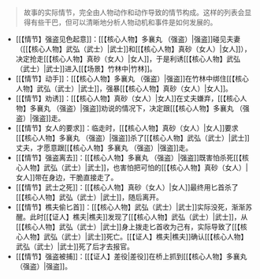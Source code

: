 
> 故事的实际情节，完全由人物动作和动作导致的情节构成。这样的列表会显得有些干巴，但可以清晰地分析人物动机和事件是如何发展的。

- [[【情节】强盗见色起意]]：[[【核心人物】多襄丸 （强盗）|强盗]]碰见夫妻（[[【核心人物】武弘（武士）|武士]]和[[【核心人物】真砂（女人）|女人]]），决定抢走[[【核心人物】真砂（女人）|女人]]，于是利诱[[【核心人物】武弘（武士）|武士]]进入[[【场景】竹林中|竹林]]。
- [[【情节】动手]]：[[【核心人物】多襄丸 （强盗）|强盗]]在竹林中绑住[[【核心人物】武弘（武士）|武士]]，强暴[[【核心人物】真砂（女人）|女人]]。
- [[【情节】劝诱]]：[[【核心人物】真砂（女人）|女人]]在丈夫嫌弃，[[【核心人物】多襄丸 （强盗）|强盗]]劝说的情况下，决定跟[[【核心人物】多襄丸 （强盗）|强盗]]走。
- [[【情节】女人的要求]]：临走时，[[【核心人物】真砂（女人）|女人]]要求[[【核心人物】多襄丸 （强盗）|强盗]]杀了[[【核心人物】武弘（武士）|武士]]丈夫，才愿意跟[[【核心人物】多襄丸 （强盗）|强盗]]走。
- [[【情节】强盗离去]]：[[【核心人物】多襄丸 （强盗）|强盗]]既害怕杀死[[【核心人物】武弘（武士）|武士]]，也害怕把可怕的[[【核心人物】真砂（女人）|女人]]带在身边，干脆直接走了。
- [[【情节】武士之死]]：[[【核心人物】真砂（女人）|女人]]最终用匕首杀了[[【核心人物】武弘（武士）|武士]]，随后离开。
- [[【情节】樵夫偷匕首]]：[[【核心人物】武弘（武士）|武士]]实际没死，渐渐苏醒。此时[[【证人】樵夫|樵夫]]发现了[[【核心人物】武弘（武士）|武士]]，从[[【核心人物】武弘（武士）|武士]]身上拨走匕首收为己有，实际导致了[[【核心人物】武弘（武士）|武士]]死亡。[[【证人】樵夫|樵夫]]确认[[【核心人物】武弘（武士）|武士]]死了后才去报官。
- [[【情节】强盗被捕]]：[[【证人】差役|差役]]在桥上抓到[[【核心人物】多襄丸 （强盗）|强盗]]。
